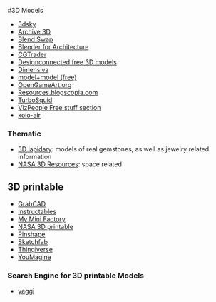 #3D Models
*   [3dsky](http://3dsky.org/)
*   [Archive 3D](http://archive3d.net/)
*   [Blend Swap](http://www.blendswap.com/)
*   [Blender for Architecture](http://blender-archi.tuxfamily.org/)
*   [CGTrader](https://www.cgtrader.com/free-3d-models)
*   [Designconnected free 3D models](https://www.designconnected.com/catalog/3D-Models/Free)
*   [Dimensiva](http://dimensiva.com/)
*   [model+model (free)](http://www.modelplusmodel.com/free.html)
*   [OpenGameArt.org](http://opengameart.org/)
*   [Resources.blogscopia.com](http://resources.blogscopia.com/)
*   [TurboSquid](http://www.turbosquid.com/index.cfm)
*   [VizPeople Free stuff section](http://www.viz-people.com/free-stuff/)
*   [xoio-air](http://xoio-air.de/)

### Thematic
*   [3D lapidary](http://www.3dlapidary.com/): models of real gemstones, 
as well as jewelry related information
*   [NASA 3D Resources](http://nasa3d.arc.nasa.gov/): space related

## 3D printable
*   [GrabCAD](https://grabcad.com/)
*   [Instructables](http://www.instructables.com/)
*   [My Mini Factory](https://www.myminifactory.com/)
*   [NASA 3D printable](http://nasa3d.arc.nasa.gov/models/printable)
*   [Pinshape](https://pinshape.com/)
*   [Sketchfab](https://sketchfab.com/)
*   [Thingiverse](http://www.thingiverse.com/)
*   [YouMagine](https://www.youmagine.com/)

### Search Engine for 3D printable Models
*   [yeggi](http://www.yeggi.com/)

